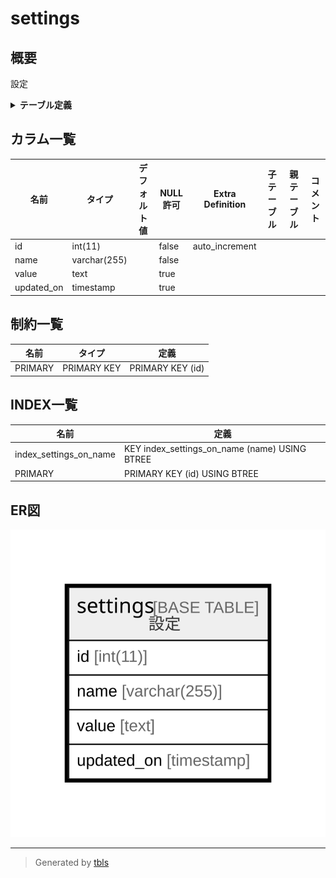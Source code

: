 # settings

## 概要

設定

<details>
<summary><strong>テーブル定義</strong></summary>

```sql
CREATE TABLE `settings` (
  `id` int(11) NOT NULL AUTO_INCREMENT,
  `name` varchar(255) NOT NULL DEFAULT '',
  `value` text,
  `updated_on` timestamp NULL DEFAULT NULL,
  PRIMARY KEY (`id`),
  KEY `index_settings_on_name` (`name`)
) ENGINE=InnoDB AUTO_INCREMENT=[Redacted by tbls] DEFAULT CHARSET=utf8
```

</details>

## カラム一覧

| 名前         | タイプ          | デフォルト値       | NULL許可   | Extra Definition | 子テーブル      | 親テーブル      | コメント     |
| ---------- | ------------ | ------------ | -------- | ---------------- | ---------- | ---------- | -------- |
| id         | int(11)      |              | false    | auto_increment   |            |            |          |
| name       | varchar(255) |              | false    |                  |            |            |          |
| value      | text         |              | true     |                  |            |            |          |
| updated_on | timestamp    |              | true     |                  |            |            |          |

## 制約一覧

| 名前      | タイプ         | 定義               |
| ------- | ----------- | ---------------- |
| PRIMARY | PRIMARY KEY | PRIMARY KEY (id) |

## INDEX一覧

| 名前                     | 定義                                            |
| ---------------------- | --------------------------------------------- |
| index_settings_on_name | KEY index_settings_on_name (name) USING BTREE |
| PRIMARY                | PRIMARY KEY (id) USING BTREE                  |

## ER図

![er](settings.svg)

---

> Generated by [tbls](https://github.com/k1LoW/tbls)
